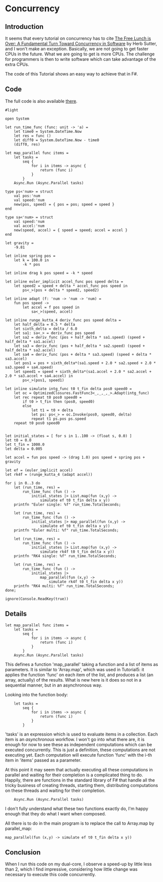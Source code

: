 # Concurrency #
## Introduction ##

It seems that every tutorial on concurrency has to cite [The Free Lunch is Over: A Fundamental Turn Toward Concurrency in Software](http://www.gotw.ca/publications/concurrency-ddj.htm) by Herb Sutter, and I won't make an exception. Basically, we are not going to get faster CPUs in the future. What we are going to get is more CPUs. The challenge for programmers is then to write software which can take advantage of the extra CPUs.

The code of this Tutorial shows an easy way to achieve that in F#.

## Code ##

The full code is also available [there](http://code.google.com/p/fs-gamedev/source/browse/#svn/trunk/Tutorial007).

```
#light

open System

let run_time_func (func: unit -> 'a) =
    let time0 = System.DateTime.Now
    let res = func ()
    let diff0 = System.DateTime.Now - time0
    (diff0, res)

let map_parallel func items =
    let tasks =
        seq {
            for i in items -> async {
                return (func i)
            }
        }
    Async.Run (Async.Parallel tasks)

type ps<'num> = struct
    val pos:'num
    val speed:'num
    new(pos, speed) = { pos = pos; speed = speed }
end

type sa<'num> = struct
    val speed:'num
    val accel:'num
    new(speed, accel) = { speed = speed; accel = accel }
end
        
let gravity = 
    -9.81

let inline spring pos =
    let k = 100.0 in
        -k * pos

let inline drag k pos speed = -k * speed
    
let inline euler_implicit accel_func pos speed delta =
    let speed2 = speed + delta * accel_func pos speed in
        ps<_>(pos + delta * speed2, speed2)

let inline adapt (f: 'num -> 'num -> 'num) = 
    fun pos speed -> 
        let accel = f pos speed in
            sa<_>(speed, accel)

let inline runge_kutta_4 deriv_func pos speed delta =
    let half_delta = 0.5 * delta
    let sixth_delta = delta / 6.0
    let sa1: sa<_> = deriv_func pos speed
    let sa2 = deriv_func (pos + half_delta * sa1.speed) (speed + half_delta * sa1.accel)
    let sa3 = deriv_func (pos + half_delta * sa2.speed) (speed + half_delta * sa2.accel)
    let sa4 = deriv_func (pos + delta * sa3.speed) (speed + delta * sa3.accel)
    let pos1 = pos + sixth_delta*(sa1.speed + 2.0 * sa2.speed + 2.0 * sa3.speed + sa4.speed)
    let speed1 = speed + sixth_delta*(sa1.accel + 2.0 * sa2.accel + 2.0 * sa3.accel + sa4.accel) in
        ps<_>(pos1, speed1)
    
let inline simulate intg_func t0 t_fin delta pos0 speed0 =
    let oc = OptimizedClosures.FastFunc3<_,_,_,_>.Adapt(intg_func)
    let rec repeat t0 pos0 speed0 =
        if t0 > t_fin then (pos0, speed0)
        else
            let t1 = t0 + delta
            let ps: ps<_> = oc.Invoke(pos0, speed0, delta)
            repeat t1 ps.pos ps.speed
    repeat t0 pos0 speed0


let initial_states = [ for s in 1..100 -> (float s, 0.0) ]    
let t0 = 0.0
let t_fin = 1000.0
let delta = 0.005

let accel = fun pos speed -> (drag 1.0) pos speed + spring pos + gravity

let ef = (euler_implicit accel)
let rk4f = (runge_kutta_4 (adapt accel))

for i in 0..3 do
    let (run_time, res) = 
        run_time_func (fun () -> 
            initial_states |> List.map(fun (x,y) ->
                simulate ef t0 t_fin delta x y))
    printfn "Euler single: %f" run_time.TotalSeconds;

    let (run_time, res) =
        run_time_func (fun () ->
            initial_states |> map_parallel(fun (x,y) ->
                simulate ef t0 t_fin delta x y))
    printfn "Euler multi: %f" run_time.TotalSeconds;

    let (run_time, res) =
        run_time_func (fun () ->
            initial_states |> List.map(fun (x,y) ->
                simulate rk4f t0 t_fin delta x y))
    printfn "RK4 single: %f" run_time.TotalSeconds;

    let (run_time, res) =
        run_time_func (fun () ->
            initial_states |>
                map_parallel(fun (x,y) ->
                    simulate rk4f t0 t_fin delta x y))
    printfn "RK4 multi: %f" run_time.TotalSeconds;
done;

ignore(Console.ReadKey(true))
```

## Details ##

```
let map_parallel func items =
    let tasks =
        seq {
            for i in items -> async {
                return (func i)
            }
        }
    Async.Run (Async.Parallel tasks)
```

This defines a function 'map\_parallel' taking a function and a list of items as parameters. It is similar to 'Array.map', which was used in Tutorial5: it applies the function 'func' on each item of the list, and produces a list (an array, actually) of the results. What is new here is it does so not in a sequential manner, but in an asynchronous way.

Looking into the function body:

```
    let tasks =
        seq {
            for i in items -> async {
                return (func i)
            }
        }
```

'tasks' is an expression which is used to evaluate items in a collection. Each item is an _asynchronous_ workflow. I won't go into what there are, it is enough for now to see these as independent computations which can be executed concurrently. This is just a definition, these computations are not executing yet.
Each computation will execute function 'func' with the i-th item in 'items' passed as a parameter.

At this point it may seem that actually executing all these computations in parallel and waiting for their completion is a complicated thing to do. Happily, there are functions in the standard library of F# that handle all the tricky business of creating threads, starting them, distributing computations on these threads and waiting for their completion.

```
    Async.Run (Async.Parallel tasks)
```

I don't fully understand what these two functions exactly do, I'm happy enough that they do what I want when composed.

All there is to do in the main program is to replace the call to Array.map by parallel\_map:

```
map_parallel(fun (x,y) -> simulate ef t0 t_fin delta x y))
```

## Conclusion ##

When I run this code on my dual-core, I observe a speed-up by little less than 2, which I find impressive, considering how little change was necessary to execute this code concurrently.